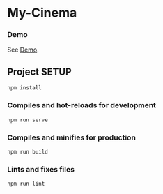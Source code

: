 # My-Cinema

### Demo

See [Demo](https://cinema-web-app.vercel.app).

## Project SETUP

```
npm install
```

### Compiles and hot-reloads for development

```
npm run serve
```

### Compiles and minifies for production

```
npm run build
```

### Lints and fixes files

```
npm run lint
```
